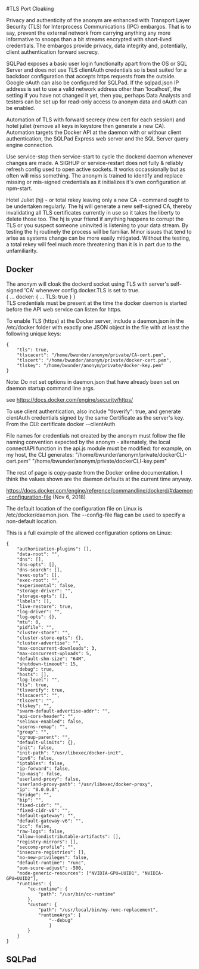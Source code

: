 #TLS Port Cloaking

Privacy and authenticity of the anonym are enhanced with Transport Layer Security (TLS) for Interprocess Communications (IPC) embargos. That is to say, prevent the external network from carrying anything any more informative to snoops than a bit streams encrypted with short-lived credentials. The embargos provide privacy, data integrity and, potentially, client authentication forward secrecy. 

SQLPad exposes a basic user login functionalty apart from the OS or SQL Server and does not use TLS clientAuth credentials so is best suited for a backdoor configuration that accepts https requests from the outside. Google oAuth can also be configured for SQLPad. If the sqlpad.json IP address is set to use a valid network address other than 'localhost', the setting if you have not changed it yet, then you, perhaps Data Analysts and testers can be set up for read-only access to anonym data and oAuth can be enabled.    

Automation of TLS with forward secrecy (new cert for each session) and hotel juliet (remove all keys in keystore then generate a new CA). Automation targets the Docker API at the daemon with or withour client authentication, the SQLPad Express web server and the SQL Server query engine connection. 

Use service-stop then service-start to cycle the dockerd daemon whenever changes are made. A SIGHUP or service-restart does not fully & reliably refresh config used to open active sockets. It works occassionally but as often will miss something. The anonym is trained to identify and replace missing or mis-signed credentials as it initializes it's own configuration at npm-start. 

Hotel Juliet (hj) - or total rekey leaving only a new CA - command ought to be undertaken regularly. The hj will generate a new self-signed CA, thereby invalidating all TLS certificates currently in use so it takes the liberty to delete those too. The hj is your friend if anything happens to corrupt the TLS or you suspect someone uninvited is listening to your data stream. By testing the hj routinely the process will be familiar. Minor issues that tend to arise as systems change can be more easily mitigated. Without the testing, a total rekey will feel much more threatening than it is in part due to the unfamiliarity. 

## Docker

The anonym will cloak the dockerd socket using TLS with server's self-signed 'CA' whenever config.docker.TLS is set to true.  
    {
        ...
        docker: {
            ...
            TLS: true
        }
    }    
TLS credentials must be present at the time the docker daemon is started before the API web service can listen for https. 

To enable TLS (https) at the Docker server, include a daemon.json in the /etc/docker folder with exactly one JSON object in the file with at least the following unique keys: 

    {
        "tls": true,
        "tlscacert": "/home/bwunder/anonym/private/CA-cert.pem",
        "tlscert": "/home/bwunder/anonym/private/docker-cert.pem",
        "tlskey": "/home/bwunder/anonym/private/docker-key.pem"
    }

Note: Do not set options in daemon.json that have already been set on daemon startup command line args. 

see https://docs.docker.com/engine/security/https/ 

To use client authentication, also include
        "tlsverify": true, 
and generate cientAuth credentials signed by the same Certificate as the server's key.
    From the CLI: 
        certificate docker --clientAuth

File names for credentials not created by the anonym must follow the file naming convention expected
by the anonym - alternately, the local connectAPI function in the api.js module must be modified:
    for example, on my host, the CLI generates:
        "/home/bwunder/anonym/private/dockerCLI-cert.pem"
        "/home/bwunder/anonym/private/dockerCLI-key.pem"

The rest of page is copy-paste from the Docker online documentation. I think the values 
shown are the daemon defaults at the current time anyway.

https://docs.docker.com/engine/reference/commandline/dockerd/#daemon-configuration-file (Nov 6, 2018)


The default location of the configuration file on Linux is /etc/docker/daemon.json. 
The --config-file flag can be used to specify a non-default location.

This is a full example of the allowed configuration options on Linux:

    {
        "authorization-plugins": [],
        "data-root": "",
        "dns": [],
        "dns-opts": [],
        "dns-search": [],
        "exec-opts": [],
        "exec-root": "",
        "experimental": false,
        "storage-driver": "",
        "storage-opts": [],
        "labels": [],
        "live-restore": true,
        "log-driver": "",
        "log-opts": {},
        "mtu": 0,
        "pidfile": "",
        "cluster-store": "",
        "cluster-store-opts": {},
        "cluster-advertise": "",
        "max-concurrent-downloads": 3,
        "max-concurrent-uploads": 5,
        "default-shm-size": "64M",
        "shutdown-timeout": 15,
        "debug": true,
        "hosts": [],
        "log-level": "",
        "tls": true,
        "tlsverify": true,
        "tlscacert": "",
        "tlscert": "",
        "tlskey": "",
        "swarm-default-advertise-addr": "",
        "api-cors-header": "",
        "selinux-enabled": false,
        "userns-remap": "",
        "group": "",
        "cgroup-parent": "",
        "default-ulimits": {},
        "init": false,
        "init-path": "/usr/libexec/docker-init",
        "ipv6": false,
        "iptables": false,
        "ip-forward": false,
        "ip-masq": false,
        "userland-proxy": false,
        "userland-proxy-path": "/usr/libexec/docker-proxy",
        "ip": "0.0.0.0",
        "bridge": "",
        "bip": "",
        "fixed-cidr": "",
        "fixed-cidr-v6": "",
        "default-gateway": "",
        "default-gateway-v6": "",
        "icc": false,
        "raw-logs": false,
        "allow-nondistributable-artifacts": [],
        "registry-mirrors": [],
        "seccomp-profile": "",
        "insecure-registries": [],
        "no-new-privileges": false,
        "default-runtime": "runc",
        "oom-score-adjust": -500,
        "node-generic-resources": ["NVIDIA-GPU=UUID1", "NVIDIA-GPU=UUID2"],
        "runtimes": {
            "cc-runtime": {
                "path": "/usr/bin/cc-runtime"
            },
            "custom": {
                "path": "/usr/local/bin/my-runc-replacement",
                "runtimeArgs": [
                    "--debug"
                    ]
            }
        }
    }

## SQLPad

